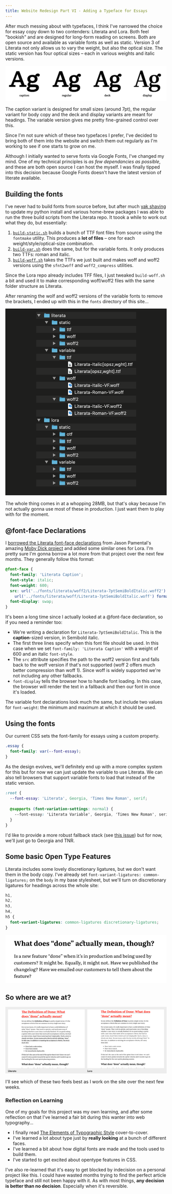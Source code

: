 ```yaml
---
title: Website Redesign Part VI - Adding a Typeface for Essays
---
```


After much messing about with typefaces, I think I've narrowed the choice for essay copy down to two contenders: Literata and Lora. Both feel "bookish" and are designed for long-form reading on screens. Both are open source and available as variable fonts as well as static. Version 3 of Literata not only allows us to vary the weight, but also the optical size. The static version has four optical sizes – each in various weights and italic versions.

![Optical sizes](../uploads/literata-optical-sizes.png)

The caption variant is designed for small sizes (around 7pt), the regular variant for body copy and the deck and display variants are meant for headings. The variable version gives me pretty fine-grained control over this.

Since I'm not sure which of these two typefaces I prefer, I've decided to bring both of them into the website and switch them out regularly as I'm working to see if one starts to grow on me.

Although I initially wanted to serve fonts via Google Fonts, I've changed my mind. One of my technical principles is _as few dependancies as possible_, and these are both open source I can host the myself. I was finally tipped into this decision because Google Fonts doesn't have the latest version of literate available.

## Building the fonts

I've never had to build fonts from source before, but after much [yak shaving](https://en.wiktionary.org/wiki/yak_shaving) to update my python install and various home-brew packages I was able to run the three build scripts from the Literata repo. It toook a while to work out what they do, but essentially:

1. [`build-static.sh`](https://github.com/googlefonts/literata/blob/master/sources/build-static.sh) builds a bunch of TTF font files from source using the `fontmake` utility. This produces a **lot of files** – one for each weight/style/optical-size combination.
2. [`build-var.sh`](https://github.com/googlefonts/literata/blob/master/sources/build-var.sh) does the same, but for the variable fonts. It only produces two TTFs: roman and italic.
3. [`build-woff.sh`](https://github.com/googlefonts/literata/blob/master/sources/build-woff.sh) takes the TTFs we just built and makes woff and woff2 versions using the `sfnt2woff` and `woff2_compress` utilities.

Since the Lora repo already includes TFF files, I just tweaked `build-woff.sh` a bit and used it to make corresponding woff/woff2 files with the same folder structure as Literata.

After renaming the wolf and woff2 versions of the variable fonts to remove the brackets, I ended up with this in the `fonts` directory of this site...

![Screenshot of file tree in fonts directory](../uploads/2020-06-18-font-tree.png)

The whole thing comes in at a whopping 28MB, but that's okay because I'm not actually gonna use most of these in production. I just want them to play with for the moment.

## @font-face Declarations

I [borrowed the Literata font-face declarations](https://github.com/jpamental/moby-dick/blob/master/assets/scss/partials/_00_webfonts.scss) from Jason Pamental's amazing [Moby Dick project](https://mobydick.wales/) and added some similar ones for Lora. I'm pretty sure I'm gonna borrow a lot more from that project over the next few months. They generally follow this format:

```css
@font-face {
  font-family: 'Literata Caption';
  font-style: italic;
  font-weight: 600;
  src: url('../fonts/literata/woff2/Literata-7ptSemiBoldItalic.woff2') format('woff2'),
    url('../fonts/literata/woff/Literata-7ptSemiBoldItalic.woff') format('woff');
  font-display: swap;
}
```

It's been a long time since I actually looked at a @font-face declaration, so if you need a reminder too:

- We're writing a declaration for `Literata-7ptSemiBoldItalic`. This is the **caption**-sized version, in Semibold italic.
- The first three lines specify when this font file should be used. In this case when we set `font-family: 'Literata Caption'` with a weight of 600 and an italic `font-style`.
- The `src` attribute specifies the path to the woff2 version first and falls back to the woff version if that's not supported (woff 2 offers much better compression than woff 1). Since woff is widely supported we're not including any other fallbacks.
- `font-display` tells the browser how to handle font loading. In this case, the browser will render the text in a fallback and then our font in once it's loaded.

The variable font declarations look much the same, but include two values for `font-weight`: the minimum and maximum at which it should be used.

## Using the fonts

Our current CSS sets the font-family for essays using a custom property.

```css
.essay {
  font-family: var(--font-essay);
}
```

As the design evolves, we'll definitely end up with a more complex system for this but for now we can just update the variable to use Literata. We can also tell browsers that support variable fonts to load that instead of the static version.

```css
:root {
  --font-essay: 'Literata', Georgia, 'Times New Roman', serif;

  @supports (font-variation-settings: normal) {
    --font-essay: 'Literata Variable', Georgia, 'Times New Roman', serif;
  }
}
```

I'd like to provide a more robust fallback stack (see [this issue](https://github.com/dannysmith/dannyis-jekyll/issues/28)) but for now, we'll just go to Georgia and TNR.

## Some basic Open Type Features

Literata includes some lovely discretionary ligatures, but we don't want them in the body copy. I've already set `font-variant-ligatures: common-ligatures;` on the `body` in my base stylesheet, but we'll turn on discretionary ligatures for headings across the whole site:

```css
h1,
h2,
h3,
h4,
h5 {
  font-variant-ligatures: common-ligatures discretionary-ligatures;
}
```

![Screenshot of discretionary ligatures in heading](../uploads/2020-06-19-heading-ligs.png)

## So where are we at?

![Comparison of Literata and Lora applied to an essay](../uploads/2020-06-19-final-screenshots.png)

I'll see which of these two feels best as I work on the site over the next few weeks.

### Reflection on Learning

One of my goals for this project was my own learning, and after some reflection on that I've learned a fair bit during this wanter into web typography...

- I finally read [The Elements of Typographic Style](https://en.wikipedia.org/wiki/The_Elements_of_Typographic_Style) cover-to-cover.
- I've learned a lot about type just by **really looking** at a bunch of different faces.
- I've learned a bit about how digital fonts are made and the tools used to build them.
- I've started to get excited about opentype features in CSS.

I've also re-learned that it's easy to get blocked by indecision on a personal project like this. I could have wasted months trying to find the perfect article typeface and still not been happy with it. As with most things, **any decision is better than no decision**. Especially when it's reversible.
